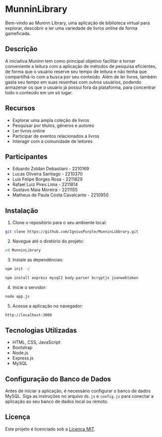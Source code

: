 # MunninLibrary

Bem-vindo ao Muninn Library, uma aplicação de biblioteca virtual para explorar, descobrir e ler uma variedade de livros online de forma gameficada.

## Descrição

 A iniciativa Muninn tem como principal objetivo facilitar e tornar conveniente a leitura com a aplicação de métodos de pesquisa eficientes, de forma que o usuário reserve seu tempo de leitura e não tenha que compartilhá-lo com a busca por seu conteúdo. Além de ler livros, também gasta seu tempo em suas resenhas com outros usuários, podendo armazenar os que o usuário já possui fora da plataforma, para concentrar todo o conteúdo em um só lugar.

## Recursos

- Explorar uma ampla coleção de livros
- Pesquisar por títulos, gêneros e autores
- Ler livros online
- Participar de eventos relacionados a livros
- Interagir com a comunidade de leitores

## Participantes

- Eduardo Zoldan Debastiani - 2210169
- Lucas Oliveira Santiago - 2210370
- Luis Felipe Borges Rosa - 2211829
- Rafael Luiz Pires Lima - 2211814
- Gustavo Maia Moreira - 2211155
- Matheus de Paula Costa Cavalcante - 2210950

## Instalação

1. Clone o repositório para o seu ambiente local:

```bash
git clone https://github.com/IgniusPurple/MunninLibbrary.git
```

2. Navegue até o diretório do projeto:

```bash
cd MunninLibrary
```

3. Instale as dependências:

```bash
npm init -y
```
```bash
npm install express mysql2 body-parser bcryptjs jsonwebtoken
```

4. Inicie o servidor:

```bash
node app.js
```


5. Acesse a aplicação no navegador:

```bash
http://localhost:3000
```

## Tecnologias Utilizadas

- HTML, CSS, JavaScript
- Bootstrap
- Node.js
- Express.js
- MySQL

## Configuração do Banco de Dados

Antes de iniciar a aplicação, é necessário configurar o banco de dados MySQL. Siga as instruções no arquivo `db.js` e `config.js` para conectar a aplicação ao seu banco de dados local ou remoto.


## Licença

Este projeto é licenciado sob a [Licença MIT](https://opensource.org/licenses/MIT).

